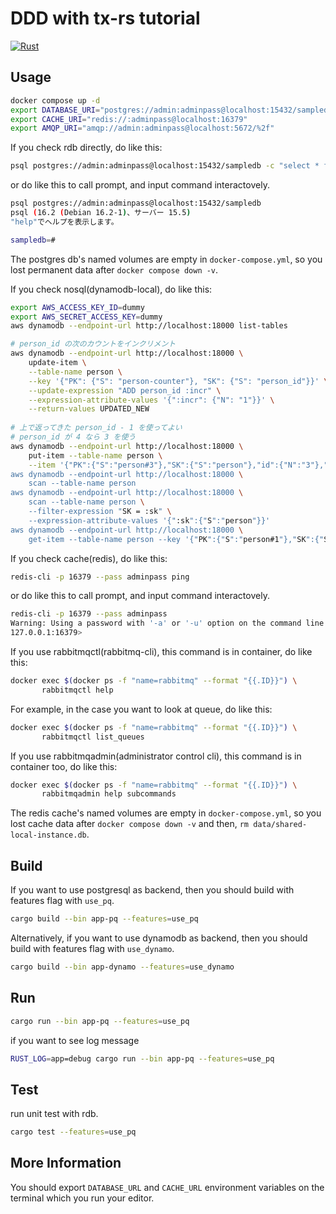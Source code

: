 # DDD with tx-rs tutorial

[![Rust](https://github.com/cutsea110/ddd_tx_tut/actions/workflows/rust.yml/badge.svg)](https://github.com/cutsea110/ddd_tx_tut/actions/workflows/rust.yml)

## Usage

```bash
docker compose up -d
export DATABASE_URI="postgres://admin:adminpass@localhost:15432/sampledb"
export CACHE_URI="redis://:adminpass@localhost:16379"
export AMQP_URI="amqp://admin:adminpass@localhost:5672/%2f"
```

If you check rdb directly, do like this:

```bash
psql postgres://admin:adminpass@localhost:15432/sampledb -c "select * from person"
```

or do like this to call prompt, and input command interactovely.

```bash
psql postgres://admin:adminpass@localhost:15432/sampledb
psql (16.2 (Debian 16.2-1)、サーバー 15.5)
"help"でヘルプを表示します。

sampledb=#
```

The postgres db's named volumes are empty in `docker-compose.yml`, so you lost permanent data after `docker compose down -v`.


If you check nosql(dynamodb-local), do like this:

```bash
export AWS_ACCESS_KEY_ID=dummy
export AWS_SECRET_ACCESS_KEY=dummy
aws dynamodb --endpoint-url http://localhost:18000 list-tables

# person_id の次のカウントをインクリメント
aws dynamodb --endpoint-url http://localhost:18000 \
	update-item \
    --table-name person \
    --key '{"PK": {"S": "person-counter"}, "SK": {"S": "person_id"}}' \
    --update-expression "ADD person_id :incr" \
    --expression-attribute-values '{":incr": {"N": "1"}}' \
    --return-values UPDATED_NEW
					
# 上で返ってきた person_id - 1 を使ってよい
# person_id が 4 なら 3 を使う
aws dynamodb --endpoint-url http://localhost:18000 \
    put-item --table-name person \
	--item '{"PK":{"S":"person#3"},"SK":{"S":"person"},"id":{"N":"3"},"name":{"S":"Abel"},"birth_date":{"S":"1802-08-05"},"death_date":{"S":"1829-04-06"},"data":{"S":"Abel's theorem"}}'
aws dynamodb --endpoint-url http://localhost:18000 \
    scan --table-name person
aws dynamodb --endpoint-url http://localhost:18000 \
    scan --table-name person \
    --filter-expression "SK = :sk" \
    --expression-attribute-values '{":sk":{"S":"person"}}'
aws dynamodb --endpoint-url http://localhost:18000 \
    get-item --table-name person --key '{"PK":{"S":"person#1"},"SK":{"S":"person"}}'
```

If you check cache(redis), do like this:

```bash
redis-cli -p 16379 --pass adminpass ping
```

or do like this to call prompt, and input command interactovely.

```bash
redis-cli -p 16379 --pass adminpass
Warning: Using a password with '-a' or '-u' option on the command line interface may not be safe.
127.0.0.1:16379>
```

If you use rabbitmqctl(rabbitmq-cli), this command is in container, do like this:

```bash
docker exec $(docker ps -f "name=rabbitmq" --format "{{.ID}}") \
       rabbitmqctl help
```

For example, in the case you want to look at queue, do like this:

```bash
docker exec $(docker ps -f "name=rabbitmq" --format "{{.ID}}") \
       rabbitmqctl list_queues
```

If you use rabbitmqadmin(administrator control cli), this command is in container too, do like this:

```bash
docker exec $(docker ps -f "name=rabbitmq" --format "{{.ID}}") \
       rabbitmqadmin help subcommands
```

The redis cache's named volumes are empty in `docker-compose.yml`, so you lost cache data after `docker compose down -v` and then, `rm data/shared-local-instance.db`.

## Build

If you want to use postgresql as backend, then you should build with features flag with `use_pq`.

```bash
cargo build --bin app-pq --features=use_pq
```

Alternatively, if you want to use dynamodb as backend, then you should build with features flag with `use_dynamo`.

```bash
cargo build --bin app-dynamo --features=use_dynamo
```

## Run

```bash
cargo run --bin app-pq --features=use_pq
```

if you want to see log message

```bash
RUST_LOG=app=debug cargo run --bin app-pq --features=use_pq
```

## Test

run unit test with rdb.

```bash
cargo test --features=use_pq
```

## More Information

You should export `DATABASE_URL` and `CACHE_URL` environment variables on the terminal which you run your editor.
